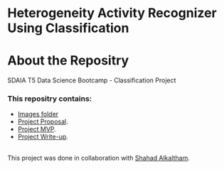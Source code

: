 # Heterogeneity Activity Recognizer Using Classification

# About the Repositry
SDAIA T5 Data Science Bootcamp - Classification Project <br>

### This repositry contains:
- [Images folder](https://github.com/AhadAl977/HETEROGENITY-ACTIVITY-CLASSIFICATION/tree/main/img)
- [Project Proposal](https://github.com/AhadAl977/HETEROGENITY-ACTIVITY-CLASSIFICATION/blob/main/Heterogeneity_Activity_Recognizer_Using_Classification_Proposal.md).
- [Project MVP](https://github.com/AhadAl977/HETEROGENITY-ACTIVITY-CLASSIFICATION/blob/main/Heterogeneity%20Activity%20Recognizer%20Using%20Classification%20MVP.md).
- [Project Write-up](https://github.com/AhadAl977/HETEROGENITY-ACTIVITY-CLASSIFICATION/blob/main/Heterogeneity%20Activity%20Recognizer%20Write-Up.md).


<br/> This project was done in collaboration with [Shahad Alkaltham](https://github.com/shhdSU).
